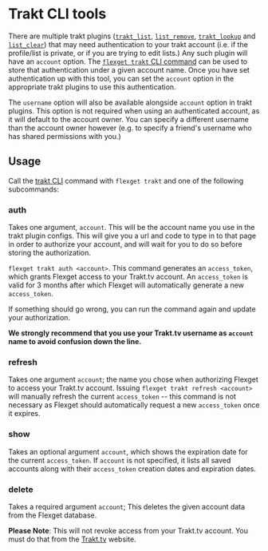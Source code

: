 # Trakt CLI tools
There are multiple trakt plugins ([`trakt_list`](/Plugins/List/trakt_list), [`list_remove`](/Plugins/List/list_remove), [`trakt_lookup`](/Plugins/trakt_lookup) and [`list_clear`](/Plugins/List/list_clear)) that may need authentication to your trakt account (i.e. if the profile/list is private, or if you are trying to edit lists.) Any such plugin will have an `account` option. The [`flexget trakt` CLI command](/CLI/trakt) can be used to store that authentication under a given account name. Once you have set authentication up with this tool, you can set the `account` option in the appropriate trakt plugins to use this authentication.

The `username` option will also be available alongside `account` option in trakt plugins. This option is not required when using an authenticated account, as it will default to the account owner. You can specify a different username than the account owner however (e.g. to specify a friend's username who has shared permissions with you.)

## Usage
Call the [trakt CLI](/CLI/trakt) command with `flexget trakt` and one of the following subcommands:

### auth
Takes one argument, `account`. This will be the account name you use in the trakt plugin configs. This will give you a url and code to type in to that page in order to authorize your account, and will wait for you to do so before storing the authorization.

`flexget trakt auth <account>`. This command generates an `access_token`, which grants Flexget access to your Trakt.tv account. An `access_token` is valid for 3 months after which Flexget will automatically generate a new `access_token`.

If something should go wrong, you can run the command again and update your authorization.

**We strongly recommend that you use your Trakt.tv username as `account` name to avoid confusion down the line.**

### refresh
Takes one argument `account`; the name you chose when authorizing Flexget to access your Trakt.tv account. Issuing `flexget trakt refresh <account>` will manually refresh the current `access_token` -- this command is not necessary as Flexget should automatically request a new `access_token` once it expires.

### show
Takes an optional argument `account`, which shows the expiration date for the current `access_token`. If `account` is not specified, it lists all saved accounts along with their `access_token` creation dates and expiration dates.

### delete
Takes a required argument `account`; This deletes the given account data from the Flexget database.

**Please Note**: This will not revoke access from your Trakt.tv account. You must do that from the [Trakt.tv](http://trakt.tv/oauth/authorized_applications) website.